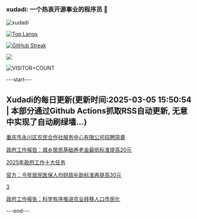 ### xudadi: 一个热衷开源事业的程序员 👋

![xudadi](https://github-readme-stats-git-masterorgs-github-readme-stats-team.vercel.app/api?username=xudadi)

[![Top Langs](https://github-readme-stats.vercel.app/api/top-langs/?username=xudadi)](https://github.com/anuraghazra/github-readme-stats)

[![GitHub Streak](https://streak-stats.demolab.com?user=xudadi&locale=zh_Hans)](https://git.io/streak-stats)

![](https://raw.githubusercontent.com/xudadi/xudadi/main/assets/github-contribution-grid-snake.svg)

![VISITOR+COUNT](https://komarev.com/ghpvc/?username=xudadi&label=VISITOR+COUNT)


---start---

## Xudadi的每日更新(更新时间:2025-03-05 15:50:54 | 本部分通过Github Actions抓取RSS自动更新, 无意中实现了自动刷绿墙...)

[重庆市永川区农民合作社服务中心有限公司招聘简章](https://www.gongkaoleida.com/article/2309878)

[政府工作报告：城乡居民基础养老金最低标准提高20元](https://m.163.com/news/article/JPSKHUL405198CJN.html)

[2025年政府工作十大任务](https://m.163.com/news/article/JPSKM0NL0001899O.html)

[官方：今年居民医保人均财政补助标准再提高30元](https://m.163.com/news/article/JPSJS8RH0514R9P4.html)

[3](https://m.163.com/touch/news/sub/domestic)

[政府工作报告：科学有序推进农业转移人口市民化](https://m.163.com/news/article/JPSK5ATJ0001899O.html)

---end---
